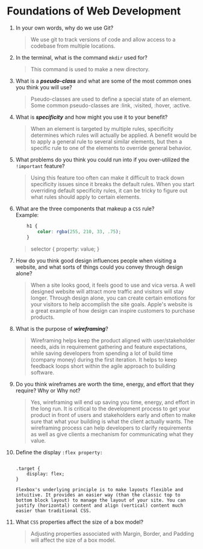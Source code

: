 # Foundations of Web Development
01. In your own words, why do we use Git?
    > We use git to track versions of code and allow access to a codebase from multiple locations.

02. In the terminal, what is the command `mkdir` used for?
    > This command is used to make a new directory.

03. What is a ***pseudo-class*** and what are some of the most common ones you think you will use?
    > Pseudo-classes are used to define a special state of an element. Some common pseudo-classes are :link, :visited, :hover, :active.

04. What is ***specificity*** and how might you use it to your benefit?
    > When an element is targeted by multiple rules, specificity determines which rules will actually be applied.
    > A benefit would be to apply a general rule to several similar elements, but then a specific rule to one of the elements to override general behavior. 

05. What problems do you think you could run into if you over-utilized the `!important` feature?
    > Using this feature too often can make it difficult to track down specificity issues since it breaks the default rules.
    > When you start overriding default specificity rules, it can be tricky to figure out what rules should apply to certain elements.

06. What are the three components that makeup a `CSS` rule? <br> Example:

    ```css
        h1 {
            color: rgba(255, 210, 33, .75);
        }
    ```

    > selector {
        property: value;
    }

07. How do you think good design influences people when visiting a website, and what sorts of things could you convey through design alone?
    > When a site looks good, it feels good to use and vica versa. A well designed website will attract more traffic and visitors will stay longer. Through design alone, you can create certain emotions for your visitors to help accomplish the site goals. Apple's website is a great example of how design can inspire customers to purchase products.

08. What is the purpose of ***wireframing***?
    > Wireframing helps keep the product aligned with user/stakeholder needs, aids in requirement gathering and feature expectations, while saving developers from spending a lot of build time (company money) during the first iteration. It helps to keep feedback loops short within the agile approach to building software.  

09. Do you think wireframes are worth the time, energy, and effort that they require? Why or Why not?
    > Yes, wireframing will end up saving you time, energy, and effort in the long run. It is critical to the development process to get your product in front of users and stakeholders early and often to make sure that what your building is what the client actually wants. The wireframing process can help developers to clarify requirements as well as give clients a mechanism for communicating what they value.    

10. Define the display `:flex property:`
    > ```css
        .target {
            display: flex;
        }  
      ```
    Flexbox's underlying principle is to make layouts flexible and intuitive. It provides an easier way (than the classic top to bottom block layout) to manage the layout of your site. You can justify (horizontal) content and align (vertical) content much easier than traditional CSS.

11. What `CSS` properties affect the size of a box model?
    > Adjusting properties associated with Margin, Border, and Padding will affect the size of a box model.

